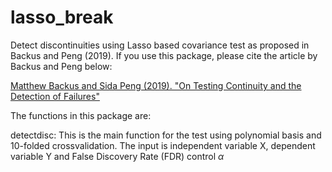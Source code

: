 # lasso_break
Detect discontinuities using Lasso based covariance test as proposed in Backus and Peng (2019). 
If you use this package, please cite the article by Backus and Peng below:

[Matthew Backus and Sida Peng (2019). "On Testing Continuity and the Detection of Failures"](https://61cabf8f-a-ab15346e-s-sites.googlegroups.com/a/umich.edu/mrb/files/backuspeng_2018_wp_lassobreaks.pdf?attachauth=ANoY7cqUviWLqbH1vElYUmGy3YTBEGfmPUgZm1J-q5BJqH8BSWf-zCj6AOTkYcnt5--HepT-HrlNDmWJ5QHpjXzUbx2LQO3mu3Sy2PkDe5wYsSvE1tCIgZJoiS1UbNO50p6MvAEqjB2n-vQ1xfY5bo9ih3wCO1P_VmarpHCNmKGcb53DfhM56IP3YC4PPgb8S5QrXwHT2ms9l8E30EHIOC_4wYauuDbG-d8lDYYCUYcu-JuCgHk48Fo%3D&attredirects=0)

The functions in this package are:

detectdisc: This is the main function for the test using polynomial basis and 10-folded crossvalidation. The input is independent variable             X, dependent variable Y and False Discovery Rate (FDR) control $\alpha$
